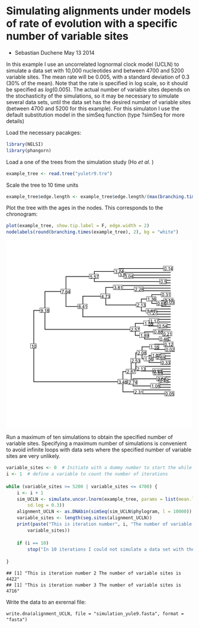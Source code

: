 Simulating alignments under models of rate of evolution with a specific number of variable sites
================================================================================================

- Sebastian Duchene
May 13 2014


In this example I use an uncorrelated lognormal clock model (UCLN)  to simulate a data set with 10,000 nucleotides and between 4700 and 5200 variable sites. The mean rate will be 0.005, with a standard deviation of 0.3 (30% of the mean). Note that the rate is specified in log scale, so it should be specified as $log(0.005)$. The actual number of variable sites depends on the stochasticity of the simulations, so it may be necessary to simulate several data sets, until the data set has the desired number of variable sites (between 4700 and 5200 for this example). For this simulaton I use the default substitution model in the simSeq function (type ?simSeq for more details)


Load the necessary pacakges:

```r
library(NELSI)
library(phangorn)
```


Load a one of the trees from the simulation study (Ho *et al*. )

```r
example_tree <- read.tree("yuletr9.tre")
```


Scale the tree to 10 time units

```r
example_tree$edge.length <- example_tree$edge.length/(max(branching.times(example_tree))/10)
```

Plot the tree with the ages in the nodes. This corresponds to the chronogram:

```r
plot(example_tree, show.tip.label = F, edge.width = 2)
nodelabels(round(branching.times(example_tree), 2), bg = "white")
```

![plot of chunk unnamed-chunk-4](figure/unnamed-chunk-4.png) 


Run a maximum of ten simulations to obtain the specified number of variable sites. Specifying a maximum number of simulations is convenient to avoid infinite loops with data sets where the specified number of variable sites are very unlikely. 


```r
variable_sites <- 0  # Initiate with a dummy number to start the while loop
i <- 1  # define a variable to count the number of iterations

while (variable_sites >= 5200 | variable_sites <= 4700) {
    i <- i + 1
    sim_UCLN <- simulate.uncor.lnorm(example_tree, params = list(mean.log = log(0.005), 
        sd.log = 0.3))
    alignment_UCLN <- as.DNAbin(simSeq(sim_UCLN$phylogram, l = 10000))
    variable_sites <- length(seg.sites(alignment_UCLN))
    print(paste("This is iteration number", i, "The number of variable sites is", 
        variable_sites))
    
    if (i == 10) 
        stop("In 10 iterations I could not simulate a data set with the secified number of variable sites\ntry using a different rate value, or a tree with a different root age")
    
}
```

```
## [1] "This is iteration number 2 The number of variable sites is 4422"
## [1] "This is iteration number 3 The number of variable sites is 4716"
```

Write the data to an exrernal file:
```
write.dna(alignment_UCLN, file = "simulation_yule9.fasta", format = "fasta")
```
